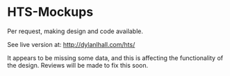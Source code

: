 # HTS-Mockups

Per request, making design and code available.

See live version at:
http://dylanlhall.com/hts/

It appears to be missing some data, and this is affecting the functionality of the design.
Reviews will be made to fix this soon.
